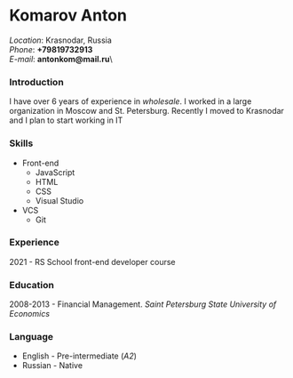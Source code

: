 # Komarov Anton
_Location_: Krasnodar, Russia\
_Phone_: __+79819732913__\
_E-mail_: __antonkom@mail.ru__\

### Introduction
I have over 6 years of experience in _wholesale_. I worked in a large organization in Moscow and St. Petersburg.
Recently I moved to Krasnodar and I plan to start working in IT

### Skills
+ Front-end
    + JavaScript
    + HTML
    + CSS
    + Visual Studio
+ VCS
    + Git

### Experience 
2021 - RS School front-end developer course

### Education
2008-2013 - Financial Management. *Saint Petersburg State University of Economics*

### Language
+ English - Pre-intermediate (*A2*)
+ Russian - Native